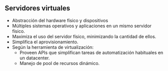 ## Servidores virtuales

* Abstracción del hardware físico y dispositivos
* Múltiples sistemas operativos y aplicaciones en un mismo servidor físico.
* Maximiza el uso del servidor físico, minimizando la cantidad de ellos.
* Simplifica el aprovisionamiento.
* Según la herramienta de virtualización:
	* Proveen APIs que simplifican tareas de automatización habituales en un datacenter.
	* Manejo de pool de recursos dinámico.
